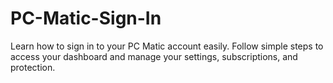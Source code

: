 # PC-Matic-Sign-In
Learn how to sign in to your PC Matic account easily. Follow simple steps to access your dashboard and manage your settings, subscriptions, and protection.
